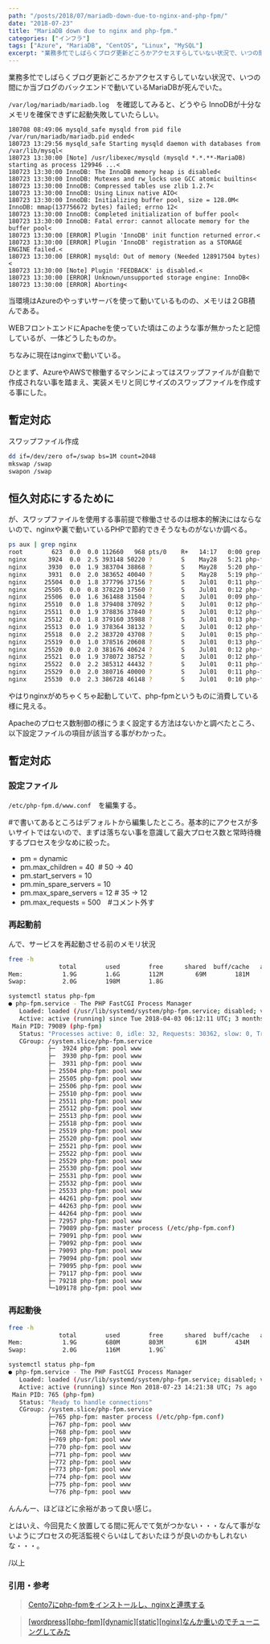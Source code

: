 ```yaml
---
path: "/posts/2018/07/mariadb-down-due-to-nginx-and-php-fpm/"
date: "2018-07-23"
title: "MariaDB down due to nginx and php-fpm."
categories: ["インフラ"]
tags: ["Azure", "MariaDB", "CentOS", "Linux", "MySQL"]
excerpt: "業務多忙でしばらくブログ更新どころかアクセスすらしていない状況で、いつの間にか当ブログのバックエンドで動いているMariaDBが死んでいた。/var/log/mariadb/mariadb.log　..."
---
```


業務多忙でしばらくブログ更新どころかアクセスすらしていない状況で、いつの間にか当ブログのバックエンドで動いているMariaDBが死んでいた。

`/var/log/mariadb/mariadb.log`　を確認してみると、どうやら InnoDBが十分なメモリを確保できずに起動失敗していたらしい。

```
180708 08:49:06 mysqld_safe mysqld from pid file /var/run/mariadb/mariadb.pid ended<
180723 13:29:56 mysqld_safe Starting mysqld daemon with databases from /var/lib/mysql<
180723 13:30:00 [Note] /usr/libexec/mysqld (mysqld *.*.**-MariaDB) starting as process 129946 ...<
180723 13:30:00 InnoDB: The InnoDB memory heap is disabled<
180723 13:30:00 InnoDB: Mutexes and rw_locks use GCC atomic builtins<
180723 13:30:00 InnoDB: Compressed tables use zlib 1.2.7<
180723 13:30:00 InnoDB: Using Linux native AIO<
180723 13:30:00 InnoDB: Initializing buffer pool, size = 128.0M<
InnoDB: mmap(137756672 bytes) failed; errno 12<
180723 13:30:00 InnoDB: Completed initialization of buffer pool<
180723 13:30:00 InnoDB: Fatal error: cannot allocate memory for the buffer pool<
180723 13:30:00 [ERROR] Plugin 'InnoDB' init function returned error.<
180723 13:30:00 [ERROR] Plugin 'InnoDB' registration as a STORAGE ENGINE failed.<
180723 13:30:00 [ERROR] mysqld: Out of memory (Needed 128917504 bytes)<
180723 13:30:00 [Note] Plugin 'FEEDBACK' is disabled.<
180723 13:30:00 [ERROR] Unknown/unsupported storage engine: InnoDB<
180723 13:30:00 [ERROR] Aborting<
```

当環境はAzureのやっすいサーバを使って動いているものの、メモリは２GB積んである。

WEBフロントエンドにApacheを使っていた頃はこのような事が無かったと記憶しているが、一体どうしたものか。

ちなみに現在はnginxで動いている。

ひとまず、AzureやAWSで稼働するマシンによってはスワップファイルが自動で作成されない事を踏まえ、実装メモリと同じサイズのスワップファイルを作成する事にした。

## 暫定対応

スワップファイル作成

```bash
dd if=/dev/zero of=/swap bs=1M count=2048
mkswap /swap
swapon /swap
```
## 恒久対応にするために

が、スワップファイルを使用する事前提で稼働させるのは根本的解決にはならないので、nginxや裏で動いているPHPで節約できそうなものがないか調べる。

```bash
ps aux | grep nginx
root        623  0.0  0.0 112660   968 pts/0    R+   14:17   0:00 grep --color=auto nginx
nginx      3924  0.0  2.5 393148 50220 ?        S    May28   5:21 php-fpm: pool www
nginx      3930  0.0  1.9 383704 38868 ?        S    May28   5:20 php-fpm: pool www
nginx      3931  0.0  2.0 383652 40040 ?        S    May28   5:19 php-fpm: pool www
nginx     25504  0.0  1.8 377796 37156 ?        S    Jul01   0:11 php-fpm: pool www
nginx     25505  0.0  0.8 378220 17560 ?        S    Jul01   0:12 php-fpm: pool www
nginx     25506  0.0  1.6 361488 31504 ?        S    Jul01   0:09 php-fpm: pool www
nginx     25510  0.0  1.8 379408 37092 ?        S    Jul01   0:12 php-fpm: pool www
nginx     25511  0.0  1.9 378836 37840 ?        S    Jul01   0:12 php-fpm: pool www
nginx     25512  0.0  1.8 379160 35988 ?        S    Jul01   0:13 php-fpm: pool www
nginx     25513  0.0  1.9 378364 38132 ?        S    Jul01   0:12 php-fpm: pool www
nginx     25518  0.0  2.2 383720 43708 ?        S    Jul01   0:15 php-fpm: pool www
nginx     25519  0.0  1.0 378516 20608 ?        S    Jul01   0:13 php-fpm: pool www
nginx     25520  0.0  2.0 381676 40624 ?        S    Jul01   0:12 php-fpm: pool www
nginx     25521  0.0  1.9 378072 38752 ?        S    Jul01   0:12 php-fpm: pool www
nginx     25522  0.0  2.2 385312 44432 ?        S    Jul01   0:11 php-fpm: pool www
nginx     25529  0.0  2.0 380716 40000 ?        S    Jul01   0:11 php-fpm: pool www
nginx     25530  0.0  2.3 386728 46148 ?        S    Jul01   0:10 php-fpm: pool www
```

やはりnginxがめちゃくちゃ起動していて、php-fpmというものに消費している様に見える。

Apacheのプロセス数制御の様にうまく設定する方法はないかと調べたところ、以下設定ファイルの項目が該当する事がわかった。

## 暫定対応

### 設定ファイル

`/etc/php-fpm.d/www.conf`　を編集する。

#で書いてあるところはデフォルトから編集したところ。基本的にアクセスが多いサイトではないので、まずは落ちない事を意識して最大プロセス数と常時待機するプロセスを少なめに絞った。

* pm = dynamic
* pm.max_children = 40  # 50 -> 40
* pm.start_servers = 10
* pm.min_spare_servers = 10
* pm.max_spare_servers = 12 # 35 -> 12
* pm.max_requests = 500　#コメント外す

### 再起動前

んで、サービスを再起動させる前のメモリ状況

```bash
free -h
              total        used        free      shared  buff/cache   available
Mem:           1.9G        1.6G        112M         69M        181M         32M
Swap:          2.0G        198M        1.8G
```

```bash
systemctl status php-fpm
● php-fpm.service - The PHP FastCGI Process Manager
   Loaded: loaded (/usr/lib/systemd/system/php-fpm.service; disabled; vendor preset: disabled)
   Active: active (running) since Tue 2018-04-03 06:12:11 UTC; 3 months 20 days ago
 Main PID: 79089 (php-fpm)
   Status: "Processes active: 0, idle: 32, Requests: 30362, slow: 0, Traffic: 0req/sec"
   CGroup: /system.slice/php-fpm.service
           ├─  3924 php-fpm: pool www
           ├─  3930 php-fpm: pool www
           ├─  3931 php-fpm: pool www
           ├─ 25504 php-fpm: pool www
           ├─ 25505 php-fpm: pool www
           ├─ 25506 php-fpm: pool www
           ├─ 25510 php-fpm: pool www
           ├─ 25511 php-fpm: pool www
           ├─ 25512 php-fpm: pool www
           ├─ 25513 php-fpm: pool www
           ├─ 25518 php-fpm: pool www
           ├─ 25519 php-fpm: pool www
           ├─ 25520 php-fpm: pool www
           ├─ 25521 php-fpm: pool www
           ├─ 25522 php-fpm: pool www
           ├─ 25529 php-fpm: pool www
           ├─ 25530 php-fpm: pool www
           ├─ 25531 php-fpm: pool www
           ├─ 25532 php-fpm: pool www
           ├─ 25533 php-fpm: pool www
           ├─ 44261 php-fpm: pool www
           ├─ 44263 php-fpm: pool www
           ├─ 44264 php-fpm: pool www
           ├─ 72957 php-fpm: pool www
           ├─ 79089 php-fpm: master process (/etc/php-fpm.conf)
           ├─ 79091 php-fpm: pool www
           ├─ 79092 php-fpm: pool www
           ├─ 79093 php-fpm: pool www
           ├─ 79094 php-fpm: pool www
           ├─ 79095 php-fpm: pool www
           ├─ 79117 php-fpm: pool www
           ├─ 79218 php-fpm: pool www
           └─109178 php-fpm: pool www
```

### 再起動後

```bash
free -h
              total        used        free      shared  buff/cache   available
Mem:           1.9G        680M        803M         61M        434M        893M
Swap:          2.0G        116M        1.9G`
```

```bash
systemctl status php-fpm
● php-fpm.service - The PHP FastCGI Process Manager
   Loaded: loaded (/usr/lib/systemd/system/php-fpm.service; disabled; vendor preset: disabled)
   Active: active (running) since Mon 2018-07-23 14:21:38 UTC; 7s ago
 Main PID: 765 (php-fpm)
   Status: "Ready to handle connections"
   CGroup: /system.slice/php-fpm.service
           ├─765 php-fpm: master process (/etc/php-fpm.conf)
           ├─767 php-fpm: pool www
           ├─768 php-fpm: pool www
           ├─769 php-fpm: pool www
           ├─770 php-fpm: pool www
           ├─771 php-fpm: pool www
           ├─772 php-fpm: pool www
           ├─773 php-fpm: pool www
           ├─774 php-fpm: pool www
           ├─775 php-fpm: pool www
           └─776 php-fpm: pool www
  ```

んんんー、ほどほどに余裕があって良い感じ。

とはいえ、今回見たく放置してる間に死んでて気がつかない・・・なんて事がないようにプロセスの死活監視ぐらいはしておいたほうが良いのかもしれないな・・・。

/以上

###  引用・参考 

> [Cento7にphp-fpmをインストールし、nginxと連携する](https://qiita.com/inakadegaebal/items/d59fa99d2ee66a4ffe98) 

> [[wordpress][php-fpm][dynamic][static][nginx]なんか重いのでチューニングしてみた](https://blog.adachin.me/archives/2317)